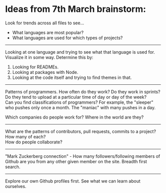 # Ideas from 7th March brainstorm:  

Look for trends across all files to see...  
- What languages are most popular?  
- What languages are used for which types of projects?  

------  
Looking at one language and trying to see what that language is used for. Visualize it in some way.
Determine this by:  
1. Looking for READMEs.  
2. Looking at packages with Node.  
3. Looking at the code itself and trying to find themes in that.  

------  
Patterns of programmers. How often do they work? Do they work in sprints? Do they tend to upload at a particular time of day or day of the week?  
Can you find classifications of programmers? For example, the "sleeper" who pushes only once a month. The "maniac" with many pushes in a day.  

Which companies do people work for? Where in the world are they?  

------  
What are the patterns of contributors, pull requests, commits to a project? How many of each?  
How do people collaborate?  

------  
"Mark Zuckerberg connection" - How many followers/following members of Github are you from any other given member on the site. Breadth first search.  

------  
Explore our own Github profiles first. See what we can learn about ourselves.  
